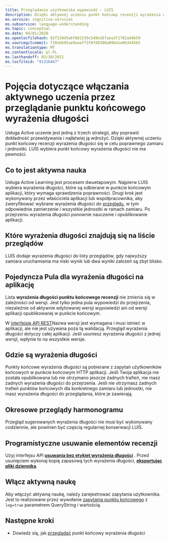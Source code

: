 ```yaml
---
title: Przeglądanie użytkownika wypowiedź — LUIS
description: Dzięki aktywnej uczeniu punkt końcowy recenzji wyrażenia długości się w celu poprawnego zamiaru i jednostki. LUIS wybiera punkt końcowy wyrażenia długości nie ma pewności.
ms.service: cognitive-services
ms.subservice: language-understanding
ms.topic: conceptual
ms.date: 04/01/2020
ms.openlocfilehash: 82f228d5e6f801539c549e16faea371782ad4b59
ms.sourcegitcommit: f28ebb95ae9aaaff3f87d8388a09b41e0b3445b5
ms.translationtype: MT
ms.contentlocale: pl-PL
ms.lasthandoff: 03/30/2021
ms.locfileid: "91316447"
---
```

# <a name="concepts-for-enabling-active-learning-by-reviewing-endpoint-utterances"></a>Pojęcia dotyczące włączania aktywnego uczenia przez przeglądanie punktu końcowego wyrażenia długości
Usługa Active uczenie jest jedną z trzech strategii, aby poprawić dokładność przewidywania i najłatwiej ją wdrożyć. Dzięki aktywnej uczeniu punkt końcowy recenzji wyrażenia długości się w celu poprawnego zamiaru i jednostki. LUIS wybiera punkt końcowy wyrażenia długości nie ma pewności.

## <a name="what-is-active-learning"></a>Co to jest aktywna nauka
Usługa Active Learning jest procesem dwuetapowym. Najpierw LUIS wybiera wyrażenia długości, które są odbierane w punkcie końcowym aplikacji, który wymaga sprawdzenia poprawności. Drugi krok jest wykonywany przez właściciela aplikacji lub współpracownika, aby zweryfikować wybrane wyrażenia długości do [przeglądu](luis-how-to-review-endpoint-utterances.md), w tym odpowiednie zamierzenie i wszystkie jednostki w ramach zamiaru. Po przejrzeniu wyrażenia długości ponownie nauczenie i opublikowanie aplikacji.

## <a name="which-utterances-are-on-the-review-list"></a>Które wyrażenia długości znajdują się na liście przeglądów
LUIS dodaje wyrażenia długości do listy przeglądów, gdy najwyższy zamiara uruchamiania ma niski wynik lub dwa wyniki założeń są zbyt blisko.

## <a name="single-pool-for-utterances-per-app"></a>Pojedyncza Pula dla wyrażenia długości na aplikację
Lista **wyrażenia długości punktu końcowego recenzji** nie zmienia się w zależności od wersji. Jest tylko jedna pula wypowiedzi do przejrzenia, niezależnie od aktywnie edytowanej wersji wypowiedzi ani od wersji aplikacji opublikowanej w punkcie końcowym.

W [interfejsie API REST](https://westus.dev.cognitive.microsoft.com/docs/services/luis-programmatic-apis-v3-0-preview/operations/58b6f32139e2bb139ce823c9)Nazwa wersji jest wymagana i musi istnieć w aplikacji, ale nie jest używana poza tą walidacją. Przegląd wyrażenia długości dotyczy całej aplikacji. Jeśli usuniesz wyrażenia długości z jednej _wersji_, wpłynie to na wszystkie wersje.

## <a name="where-are-the-utterances-from"></a>Gdzie są wyrażenia długości
Punkty końcowe wyrażenia długości są pobierane z zapytań użytkowników końcowych w punkcie końcowym HTTP aplikacji. Jeśli Twoja aplikacja nie została opublikowana lub nie otrzymano jeszcze żadnych trafień, nie masz żadnych wyrażenia długości do przejrzenia. Jeśli nie otrzymasz żadnych trafień punktów końcowych dla konkretnego zamiaru lub jednostki, nie masz wyrażenia długości do przeglądania, które je zawierają.

## <a name="schedule-review-periodically"></a>Okresowe przeglądy harmonogramu
Przegląd sugerowanych wyrażenia długości nie musi być wykonywany codziennie, ale powinien być częścią regularnej konserwacji LUIS.

## <a name="delete-review-items-programmatically"></a>Programistyczne usuwanie elementów recenzji
Użyj interfejsu API **[usuwania bez etykiet wyrażenia długości](https://westus.dev.cognitive.microsoft.com/docs/services/5890b47c39e2bb17b84a55ff/operations/58b6f32139e2bb139ce823c9)** . Przed usunięciem wykonaj kopię zapasową tych wyrażenia długości, **[eksportując pliki dziennika](https://westus.dev.cognitive.microsoft.com/docs/services/5890b47c39e2bb17b84a55ff/operations/5890b47c39e2bb052c5b9c36)**.

## <a name="enable-active-learning"></a>Włącz aktywną naukę

Aby włączyć aktywną naukę, należy zarejestrować zapytania użytkownika. Jest to realizowane przez wywołanie [zapytania punktu końcowego](luis-get-started-create-app.md#query-the-v3-api-prediction-endpoint) z `log=true` parametrem QueryString i wartością.

## <a name="next-steps"></a>Następne kroki

* Dowiedz się, jak [przeglądać](luis-how-to-review-endpoint-utterances.md) punkt końcowy wyrażenia długości
